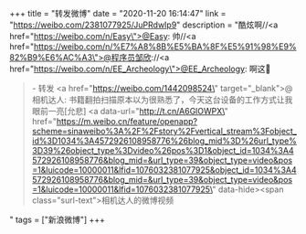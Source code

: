+++
title = "转发微博"
date = "2020-11-20 16:14:47"
link = "https://weibo.com/2381077925/JuPRdwIp9"
description = "酷炫啊//<a href=\"https://weibo.com/n/Easy\">@Easy</a>: 帅//<a href=\"https://weibo.com/n/%E7%A8%8B%E5%BA%8F%E5%91%98%E9%82%B9%E6%AC%A3\">@程序员邹欣</a>://<a href=\"https://weibo.com/n/EE_Archeology\">@EE_Archeology</a>: 啊这🙊<br><blockquote> - 转发 <a href=\"https://weibo.com/1442098524\" target=\"_blank\">@相机达人</a>: 书籍翻拍扫描原本以为很熟悉了，今天这台设备的工作方式让我眼前一亮[允悲] <a data-url=\"http://t.cn/A6GlOWPX\" href=\"https://m.weibo.cn/feature/openapp?scheme=sinaweibo%3A%2F%2Fstory%2Fvertical_stream%3Fobject_id%3D1034%3A4572926108958776%26blog_mid%3D%26url_type%3D39%26object_type%3Dvideo%26pos%3D1&object_id=1034%3A4572926108958776&blog_mid=&url_type=39&object_type=video&pos=1&luicode=10000011&lfid=1076032381077925&object_id=1034%3A4572926108958776&blog_mid=&url_type=39&object_type=video&pos=1&luicode=10000011&lfid=1076032381077925\" data-hide><span class=\"surl-text\">相机达人的微博视频</span></a> </blockquote>"
tags = ["新浪微博"]
+++
